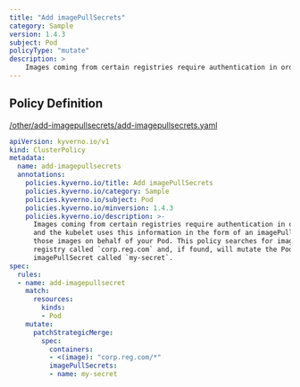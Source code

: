 ```yaml
---
title: "Add imagePullSecrets"
category: Sample
version: 1.4.3
subject: Pod
policyType: "mutate"
description: >
    Images coming from certain registries require authentication in order to pull them, and the kubelet uses this information in the form of an imagePullSecret to pull those images on behalf of your Pod. This policy searches for images coming from a registry called `corp.reg.com` and, if found, will mutate the Pod to add an imagePullSecret called `my-secret`.
---
```


## Policy Definition
<a href="https://github.com/kyverno/policies/raw/release-1.6//other/add-imagepullsecrets/add-imagepullsecrets.yaml" target="-blank">/other/add-imagepullsecrets/add-imagepullsecrets.yaml</a>

```yaml
apiVersion: kyverno.io/v1
kind: ClusterPolicy
metadata:
  name: add-imagepullsecrets
  annotations:
    policies.kyverno.io/title: Add imagePullSecrets
    policies.kyverno.io/category: Sample
    policies.kyverno.io/subject: Pod
    policies.kyverno.io/minversion: 1.4.3
    policies.kyverno.io/description: >-
      Images coming from certain registries require authentication in order to pull them,
      and the kubelet uses this information in the form of an imagePullSecret to pull
      those images on behalf of your Pod. This policy searches for images coming from a
      registry called `corp.reg.com` and, if found, will mutate the Pod to add an
      imagePullSecret called `my-secret`.
spec:
  rules:
  - name: add-imagepullsecret
    match:
      resources:
        kinds:
        - Pod
    mutate:
      patchStrategicMerge:
        spec:
          containers:
          - <(image): "corp.reg.com/*"
          imagePullSecrets:
          - name: my-secret
```
